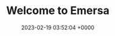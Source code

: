 ---
layout: mint3
permalink: /mint3/index.html
title:  "Welcome to Emersa"
date:   2023-02-19 03:52:04 +0000
categories: jekyll update
---